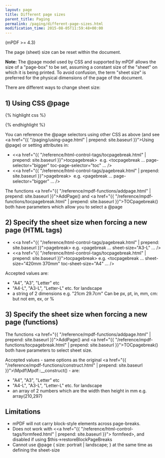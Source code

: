 ```yaml
---
layout: page
title: Different page sizes
parent_title: Paging
permalink: /paging/different-page-sizes.html
modification_time: 2015-08-05T11:59:48+00:00
---
```


(mPDF >= 4.3)

The page (sheet) size can be reset within the document.

<div class="alert alert-info" role="alert">
    <strong>Note:</strong> The @page model used by CSS and supported by mPDF 
    allows the size of a "page-box" to be set, assuming a constant size of the "sheet" on which it is being printed. 
    To avoid confusion, the term "sheet size" is preferred for the physical dimensions of the page of the document.
</div>

There are different ways to change sheet size:

## 1) Using CSS @page

{% highlight css %}
<style>

@page { sheet-size: A3-L; }

@page bigger { sheet-size: 420mm 370mm; }

@page toc { sheet-size: A4; }

h1.bigsection {
        page-break-before: always;
        page: bigger;
}

</style>
{% endhighlight %}

You can reference the @page selectors using other CSS as above (and see 
<a href="{{ "/paging/using-page.html" | prepend: site.baseurl }}">Using @page</a>) or setting attributes in:

- &lt;<a href="{{ "/reference/html-control-tags/tocpagebreak.html" | prepend: site.baseurl }}">tocpagebreak</a>&gt; 
  e.g. &lt;tocpagebreak ... page-selector="bigger" toc-page-selector="toc" ... /&gt;
- &lt;<a href="{{ "/reference/html-control-tags/pagebreak.html" | prepend: site.baseurl }}">pagebreak</a>&gt;  e.g. 
  &lt;pagebreak ... page-selector="bigger" ... /&gt;

The functions <a href="{{ "/reference/mpdf-functions/addpage.html" | prepend: site.baseurl }}">AddPage()</a> and 
<a href="{{ "/reference/mpdf-functions/tocpagebreak.html" | prepend: site.baseurl }}">TOCpagebreak()</a> both have 
parameters which allow you to select a @page

## 2) Specify the sheet size when forcing a new page (HTML tags)

- &lt;<a href="{{ "/reference/html-control-tags/pagebreak.html" | prepend: site.baseurl }}">pagebreak</a>&gt; e.g.
  &lt;pagebreak ... sheet-size="A3-L" ... /&gt;
- &lt;<a href="{{ "/reference/html-control-tags/tocpagebreak.html" | prepend: site.baseurl }}">tocpagebreak</a>&gt;
  e.g. &lt;tocpagebreak ... sheet-size="420mm 370mm" toc-sheet-size="A4" ... /&gt;

Accepted values are:

- "A4", "A3", "Letter" etc
- "A4-L", "A3-L", "Letter-L" etc. for landscape
- a string of 2 dimensions e.g. "21cm 29.7cm" Can be px, pt, in, mm, cm: but not em, ex, or %

## 3) Specify the sheet size when forcing a new page (functions)

The functions <a href="{{ "/reference/mpdf-functions/addpage.html" | prepend: site.baseurl }}">AddPage()</a> and 
<a href="{{ "/reference/mpdf-functions/tocpagebreak.html" | prepend: site.baseurl }}">TOCpagebreak()</a> both have 
parameters to select sheet size.

Accepted values - same options as the original 
<a href="{{ "/reference/mpdf-functions/construct.html" | prepend: site.baseurl }}">\Mpdf\Mpdf::__construct()</a> - are:

- "A4", "A3", "Letter" etc
- "A4-L", "A3-L", "Letter-L" etc. for landscape
- an array of 2 numbers which are the width then height in mm e.g. array(210,297)

## Limitations

- mPDF will not carry block-style elements across page-breaks.
- Does not work with &lt;<a href="{{ "/reference/html-control-tags/formfeed.html" | prepend: site.baseurl }}">
  formfeed</a>&gt;, and disabled if using $this->restoreBlockPageBreaks
- Cannot use @page { size: portrait | landscape; } at the same time as defining the sheet-size

